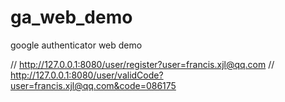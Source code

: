 # ga_web_demo
google authenticator web demo

// http://127.0.0.1:8080/user/register?user=francis.xjl@qq.com
// http://127.0.0.1:8080/user/validCode?user=francis.xjl@qq.com&code=086175
